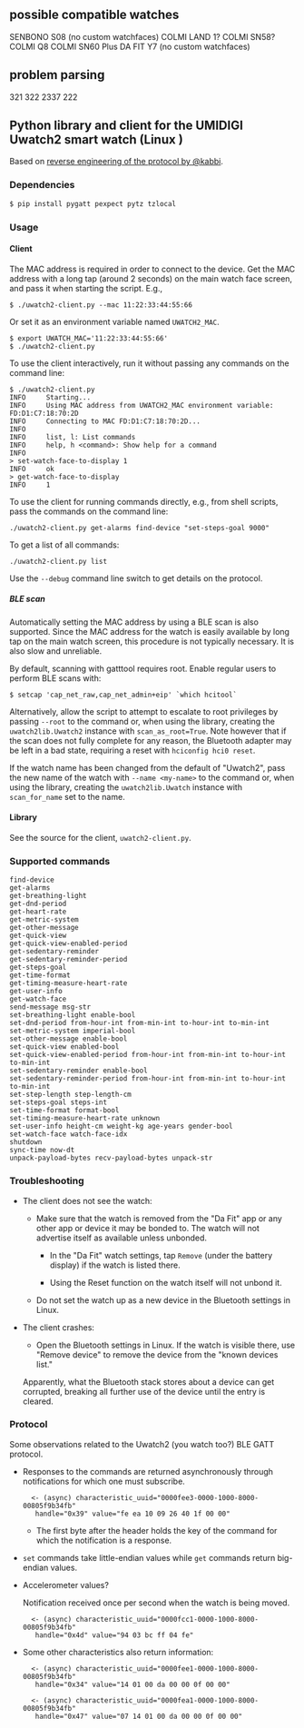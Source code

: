 ## possible compatible watches
SENBONO S08 (no custom watchfaces)
COLMI LAND 1?
COLMI SN58?
COLMI Q8
COLMI SN60 Plus
DA FIT Y7 (no custom watchfaces)

## problem parsing
321
322
2337
222

## Python library and client for the UMIDIGI Uwatch2 smart watch (Linux )

Based on [reverse engineering of the protocol by @kabbi](https://gist.github.com/kabbi/854a541c1a32e15fb0dfa3338f4ee4a9).

### Dependencies

```bash
$ pip install pygatt pexpect pytz tzlocal
```

### Usage

#### Client

The MAC address is required in order to connect to the device. Get the MAC address with a long tap (around 2 seconds) on the main watch face screen, and pass it when starting the script. E.g.,

    $ ./uwatch2-client.py --mac 11:22:33:44:55:66

Or set it as an environment variable named `UWATCH2_MAC`.

    $ export UWATCH_MAC='11:22:33:44:55:66'
    $ ./uwatch2-client.py

To use the client interactively, run it without passing any commands on the command line:

    $ ./uwatch2-client.py
    INFO     Starting...
    INFO     Using MAC address from UWATCH2_MAC environment variable: FD:D1:C7:18:70:2D
    INFO     Connecting to MAC FD:D1:C7:18:70:2D...
    INFO     
    INFO     list, l: List commands
    INFO     help, h <command>: Show help for a command
    INFO     
    > set-watch-face-to-display 1
    INFO     ok
    > get-watch-face-to-display
    INFO     1

To use the client for running commands directly, e.g., from shell scripts, pass the
commands on the command line:

    ./uwatch2-client.py get-alarms find-device "set-steps-goal 9000" 

To get a list of all commands:

    ./uwatch2-client.py list
    
    
Use the `--debug` command line switch to get details on the protocol.

 
##### BLE scan

Automatically setting the MAC address by using a BLE scan is also supported. Since the MAC address for the watch is easily available by long tap on the main watch screen, this procedure is not typically necessary. It is also slow and unreliable.

By default, scanning with gatttool requires root. Enable regular users to perform BLE scans with:

    $ setcap 'cap_net_raw,cap_net_admin+eip' `which hcitool`
    
Alternatively, allow the script to attempt to escalate to root privileges by passing `--root` to the command or, when using the library, creating the `uwatch2lib.Uwatch2` instance with `scan_as_root=True`. Note however that if the scan does not fully complete for any reason, the Bluetooth adapter may be left in a bad state, requiring a reset with `hciconfig hci0 reset`.

If the watch name has been changed from the default of "Uwatch2", pass the new name of the watch with `--name <my-name>` to the command or, when using the library, creating the `uwatch2lib.Uwatch` instance with `scan_for_name` set to the name.
    
#### Library

See the source for the client, `uwatch2-client.py`.

### Supported commands

```none
find-device
get-alarms
get-breathing-light
get-dnd-period
get-heart-rate
get-metric-system
get-other-message
get-quick-view
get-quick-view-enabled-period
get-sedentary-reminder
get-sedentary-reminder-period
get-steps-goal
get-time-format
get-timing-measure-heart-rate
get-user-info
get-watch-face
send-message msg-str
set-breathing-light enable-bool
set-dnd-period from-hour-int from-min-int to-hour-int to-min-int
set-metric-system imperial-bool
set-other-message enable-bool
set-quick-view enabled-bool
set-quick-view-enabled-period from-hour-int from-min-int to-hour-int to-min-int
set-sedentary-reminder enable-bool
set-sedentary-reminder-period from-hour-int from-min-int to-hour-int to-min-int
set-step-length step-length-cm
set-steps-goal steps-int
set-time-format format-bool
set-timing-measure-heart-rate unknown
set-user-info height-cm weight-kg age-years gender-bool
set-watch-face watch-face-idx
shutdown
sync-time now-dt
unpack-payload-bytes recv-payload-bytes unpack-str
```
    
### Troubleshooting

- The client does not see the watch:

    - Make sure that the watch is removed from the "Da Fit" app or any other app or device it may be bonded to. The watch will not advertise itself as available unless unbonded.

        - In the "Da Fit" watch settings, tap `Remove` (under the battery display) if the watch is listed there. 

        - Using the Reset function on the watch itself will not unbond it.

    - Do not set the watch up as a new device in the Bluetooth settings in Linux.

- The client crashes:

    - Open the Bluetooth settings in Linux. If the watch is visible there, use "Remove device" to remove the device from the "known devices list."
     
     Apparently, what the Bluetooth stack stores about a device can get corrupted, breaking all further use of the device until the entry is cleared.

### Protocol

Some observations related to the Uwatch2 (you watch too?) BLE GATT protocol.

- Responses to the commands are returned asynchronously through notifications for which one must subscribe.

        <- (async) characteristic_uuid="0000fee3-0000-1000-8000-00805f9b34fb"
         handle="0x39" value="fe ea 10 09 26 40 1f 00 00"

    - The first byte after the header holds the key of the command for which the notification is a response.

- `set` commands take little-endian values while `get` commands return big-endian values.

- Accelerometer values?

    Notification received once per second when the watch is being moved.

        <- (async) characteristic_uuid="0000fcc1-0000-1000-8000-00805f9b34fb"
         handle="0x4d" value="94 03 bc ff 04 fe"
        

- Some other characteristics also return information:  

        <- (async) characteristic_uuid="0000fee1-0000-1000-8000-00805f9b34fb"
         handle="0x34" value="14 01 00 da 00 00 0f 00 00"

        <- (async) characteristic_uuid="0000fea1-0000-1000-8000-00805f9b34fb" 
         handle="0x47" value="07 14 01 00 da 00 00 0f 00 00"
